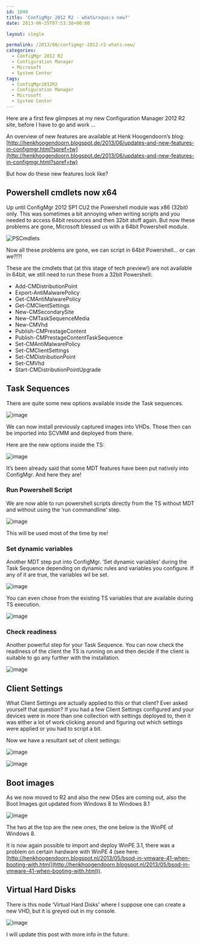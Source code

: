 ```yaml
---
id: 1048
title: 'ConfigMgr 2012 R2 - what&rsquo;s new?'
date: 2013-06-25T07:53:38+00:00

layout: single

permalink: /2013/06/configmgr-2012-r2-whats-new/
categories:
  - ConfigMgr 2012 R2
  - Configuration Manager
  - Microsoft
  - System Center
tags:
  - ConfigMgr2012R2
  - Configuration Manager
  - Microsoft
  - System Center
---
```

Here are a first few glimpses at my new Configuration Manager 2012 R2 site, before I have to go and work …

An overview of new features are available at Henk Hoogendoorn’s blog: [http://henkhoogendoorn.blogspot.de/2013/06/updates-and-new-features-in-configmgr.html?spref=tw](http://henkhoogendoorn.blogspot.de/2013/06/updates-and-new-features-in-configmgr.html?spref=tw)

But how do these new features look like?

## Powershell cmdlets now x64

Up until ConfigMgr 2012 SP1 CU2 the Powershell module was x86 (32bit) only. This was sometimes a bit annoying when writing scripts and you needed to access 64bit resources and then 32bit stuff again. But now these problems are gone, Microsoft blessed us with a 64bit Powershell module.

![PSCmdlets](/media/2013/06/PScmdlets.jpg)

Now all these problems are gone, we can script in 64bit Powershell… or can we?!?!

These are the cmdlets that (at this stage of tech preview!) are not available in 64bit, we still need to run these from a 32bit Powershell:

* Add-CMDistributionPoint
* Export-AntiMalwarePolicy
* Get-CMAntiMalwarePolicy
* Get-CMClientSettings
* New-CMSecondarySite
* New-CMTaskSequenceMedia
* New-CMVhd
* Publish-CMPrestageContent
* Publish-CMPrestageContentTaskSequence
* Set-CMAntiMalwarePolicy
* Set-CMClientSettings
* Set-CMDistributionPoint
* Set-CMVhd
* Start-CMDistributionPointUpgrade

## Task Sequences

There are quite some new options available inside the Task sequences.

![image](/media/2013/06/image24.png)

We can now install previously captured images into VHDs. Those then can be imported into SCVMM and deployed from there.

Here are the new options inside the TS:

![image](/media/2013/06/image25.png)

It’s been already said that some MDT features have been put natively into ConfigMgr. And here they are!

### Run Powershell Script

We are now able to run powershell scripts directly from the TS without MDT and without using the ‘run commandline’ step.

![image](/media/2013/06/image26.png)

This will be used most of the time by me!

### Set dynamic variables

Another MDT step put into ConfigMgr. ‘Set dynamic variables’ during the Task Sequence depending on dynamic rules and variables you configure. If any of it are true, the variables wil be set.

![image](/media/2013/06/image27.png)

You can even chose from the existing TS variables that are available during TS execution.

![image](/media/2013/06/image28.png)

### Check readiness

Another powerful step for your Task Sequence. You can now check the readiness of the client the TS is running on and then decide if the client is suitable to go any further with the installation.

![image](/media/2013/06/image29.png)

## Client Settings

What Client Settings are actually applied to this or that client? Ever asked yourself that question? If you had a few Client Settings configured and your devices were in more than one collection with settings deployed to, then it was either a lot of work clicking around and figuring out which settings were applied or you had to script a bit.

Now we have a resultant set of client settings:

![image](/media/2013/06/image30.png)

![image](/media/2013/06/image31.png)

## Boot images

As we now moved to R2 and also the new OSes are coming out, also the Boot Images got updated from Windows 8 to Windows 8.1

![image](/media/2013/06/image32.png)

The two at the top are the new ones, the one below is the WinPE of Windows 8.

It is now again possible to import and deploy WinPE 3.1, there was a problem on certain hardware with WinPE 4 (see here: [http://henkhoogendoorn.blogspot.nl/2013/05/bsod-in-vmware-41-when-booting-with.html](http://henkhoogendoorn.blogspot.nl/2013/05/bsod-in-vmware-41-when-booting-with.html)).

## Virtual Hard Disks

There is this node ‘Virtual Hard Disks’ where I suppose one can create a new VHD, but it is greyed out in my console.

![image](/media/2013/06/image33.png)

I will update this post with more info in the future.



